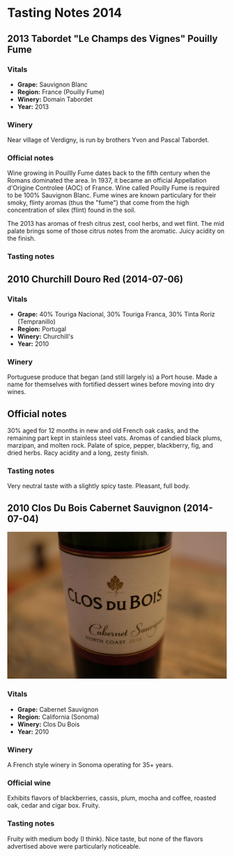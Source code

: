 # Tasting Notes 2014

## 2013 Tabordet "Le Champs des Vignes" Pouilly Fume

### Vitals

* **Grape:** Sauvignon Blanc
* **Region:** France (Pouilly Fume)
* **Winery:** Domain Tabordet
* **Year:** 2013

### Winery

Near village of Verdigny, is run by brothers Yvon and Pascal Tabordet.

### Official notes

Wine growing in Pouillly Fume dates back to the fifth century when the Romans dominated the area. In 1937, it became an official Appellation d'Origine Controlee (AOC) of France. Wine called Pouilly Fume is required to be 100% Sauvignon Blanc. Fume wines are known particulary for their smoky, flinty aromas (thus the "fume") that come from the high concentration of silex (flint) found in the soil.

The 2013 has aromas of fresh citrus zest, cool herbs, and wet flint. The mid palate brings some of those citrus notes from the aromatic. Juicy acidity on the finish.

### Tasting notes

## 2010 Churchill Douro Red (2014-07-06)

### Vitals

* **Grape:** 40% Touriga Nacional, 30% Touriga Franca, 30% Tinta Roriz (Tempranillo)
* **Region:** Portugal
* **Winery:** Churchill's
* **Year:** 2010

### Winery

Portuguese produce that began (and still largely is) a Port house. Made a name for themselves with fortified dessert wines before moving into dry wines.

## Official notes

30% aged for 12 months in new and old French oak casks, and the remaining part kept in stainless steel vats. Aromas of candied black plums, marzipan, and molten rock. Palate of spice, pepper, blackberry, fig, and dried herbs. Racy acidity and a long, zesty finish.

### Tasting notes

Very neutral taste with a slightly spicy taste. Pleasant, full body.

## 2010 Clos Du Bois Cabernet Sauvignon (2014-07-04)

![2010 Clos Du Bois Cabernet Sauvignon](./2014/2014-07-06-churchill.jpg)

### Vitals

* **Grape:** Cabernet Sauvignon
* **Region:** California (Sonoma)
* **Winery:** Clos Du Bois
* **Year:** 2010

### Winery

A French style winery in Sonoma operating for 35+ years.

### Official wine

Exhibits flavors of blackberries, cassis, plum, mocha and coffee, roasted oak, cedar and cigar box. Fruity.

### Tasting notes

Fruity with medium body (I think). Nice taste, but none of the flavors advertised above were particularly noticeable.
